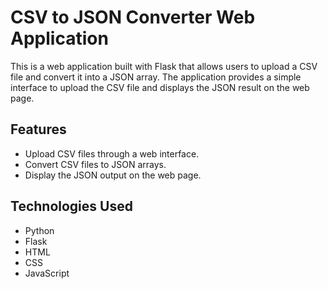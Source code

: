 # CSV to JSON Converter Web Application

This is a web application built with Flask that allows users to upload a CSV file and convert it into a JSON array. The application provides a simple interface to upload the CSV file and displays the JSON result on the web page.

## Features

- Upload CSV files through a web interface.
- Convert CSV files to JSON arrays.
- Display the JSON output on the web page.

## Technologies Used

- Python
- Flask
- HTML
- CSS
- JavaScript
